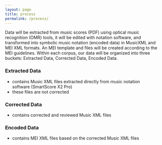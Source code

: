 ```yaml
---
layout: page
title: process
permalink: /process/
---
```

Data will be extracted from music scores (PDF) using optical music recognition (OMR) tools, it will be edited with notation software, and transformed into symbolic music notation (encoded data) in MusicXML and MEI XML formats. An MEI template and files will be created according to the MEI guidelines. Within each corpus, our data will be organized into three buckets: Extracted Data, Corrected Data, Encoded Data.

### Extracted Data
- contains Music XML files extracted directly from music notation software (SmartScore X2 Pro)
- these files are not corrected

### Corrected Data
- contains corrected and reviewed Music XML files

### Encoded Data
- contains MEI XML files based on the corrected Music XML files
